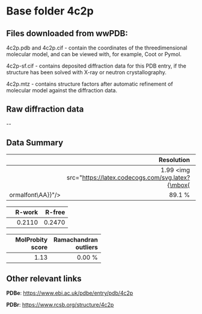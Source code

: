 # Base folder 4c2p

## Files downloaded from wwPDB:

4c2p.pdb and 4c2p.cif - contain the coordinates of the threedimensional molecular model, and can be viewed with, for example, Coot or Pymol.

4c2p-sf.cif - contains deposited diffraction data for this PDB entry, if the structure has been solved with X-ray or neutron crystallography.

4c2p.mtz - contains structure factors after automatic refinement of molecular model against the diffraction data.

## Raw diffraction data

--<br> 

## Data Summary
|   | Resolution | Completeness| I/sigma |
|---|-------------:|----------------:|--------------:|
|   |1.99 <img src="https://latex.codecogs.com/svg.latex?{\mbox{
ormalfont\AA}}"/>|89.1  %|<img width=50/>12.40|

|   | **R-work**| **R-free**   
|---|-------------:|----------------:|           
||0.2110|0.2470|

|   |**MolProbity<br>score**| **Ramachandran<br>outliers** 
|---|-------------:|----------------:|
||1.13|0.00 %|

## Other relevant links 
**PDBe**:  https://www.ebi.ac.uk/pdbe/entry/pdb/4c2p
 
**PDBr**: https://www.rcsb.org/structure/4c2p 

